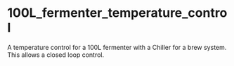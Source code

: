 # 100L_fermenter_temperature_control
A temperature control for a 100L fermenter with a Chiller for a brew system.
This allows a closed loop control.
